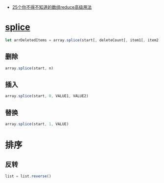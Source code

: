 - [25个你不得不知道的数组reduce高级用法](https://juejin.im/post/5e44002c6fb9a07c9f3fd135)

# [splice](https://developer.mozilla.org/en-US/docs/Web/JavaScript/Reference/Global_Objects/Array/splice)


```javascript
let arrDeletedItems = array.splice(start[, deleteCount[, item1[, item2[, ...]]]])
```

## 删除

```javascript
array.splice(start, n)
```

## 插入

```javascript
array.splice(start, 0, VALUE1, VALUE2)
```

## 替换

```javascript
array.splice(start, 1, VALUE)
```

# 排序

## 反转

```javascript
list = list.reverse()
```
